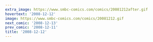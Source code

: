 ```yaml
---
extra_image: https://www.smbc-comics.com/comics/20081212after.gif
hovertext: '2008-12-12'
image: https://www.smbc-comics.com/comics/20081212.gif
next_comic: '2008-12-13'
prev_comic: '2008-12-11'
title: '2008-12-12'
---
```


